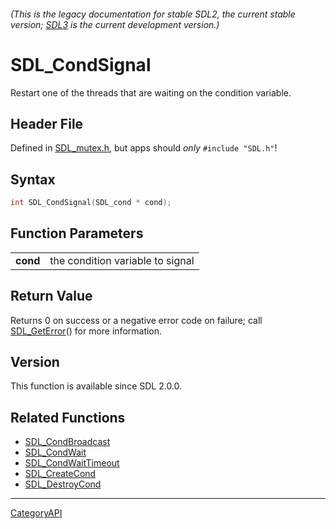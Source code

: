 ###### (This is the legacy documentation for stable SDL2, the current stable version; [SDL3](https://wiki.libsdl.org/SDL3/) is the current development version.)
# SDL_CondSignal

Restart one of the threads that are waiting on the condition variable.

## Header File

Defined in [SDL_mutex.h](https://github.com/libsdl-org/SDL/blob/SDL2/include/SDL_mutex.h), but apps should _only_ `#include "SDL.h"`!

## Syntax

```c
int SDL_CondSignal(SDL_cond * cond);

```

## Function Parameters

|              |                                  |
| ------------ | -------------------------------- |
| **cond**     | the condition variable to signal |

## Return Value

Returns 0 on success or a negative error code on failure; call
[SDL_GetError](SDL_GetError)() for more information.

## Version

This function is available since SDL 2.0.0.

## Related Functions

* [SDL_CondBroadcast](SDL_CondBroadcast)
* [SDL_CondWait](SDL_CondWait)
* [SDL_CondWaitTimeout](SDL_CondWaitTimeout)
* [SDL_CreateCond](SDL_CreateCond)
* [SDL_DestroyCond](SDL_DestroyCond)

----
[CategoryAPI](CategoryAPI)

